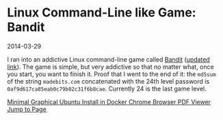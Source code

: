 # Linux Command-Line like Game: Bandit

2014-03-29

<!--- tags: linux -->

I ran into an addictive Linux command-line game called [Bandit](http://www.overthewire.org/wargames/bandit/bandit0.shtml) ([updated link](http://overthewire.org/wargames/)). The game is simple, but very addictive so that no matter what, once you start, you want to finish it. Proof that I went to the end of it: the `md5sum` of the string `madebits.com` concatenated with the 24th level password is `0af9d617ca85eab0c79b02c31f6b8cae`. Currently 24 is the last game level.

<ins class='nfooter'><a rel='prev' id='fprev' href='#blog/2014/2014-04-10-Minimal-Graphical-Ubuntu-Install-in-Docker.md'>Minimal Graphical Ubuntu Install in Docker</a> <a rel='next' id='fnext' href='#blog/2014/2014-03-26-Chrome-Browser-PDF-Viewer-Jump-to-Page.md'>Chrome Browser PDF Viewer Jump to Page</a></ins>

